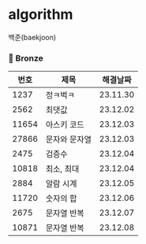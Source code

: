 # algorithm
백준(baekjoon)

### 🥉 Bronze
|번호|제목|해결날짜|
|---|---|---|
|1237|정ㅋ벅ㅋ|23.11.30|
|2562|최댓값|23.12.02|
|11654|아스키 코드|23.12.03|
|27866|문자와 문자열|23.12.03|
|2475|검증수|23.12.04|
|10818|최소, 최대|23.12.04|
|2884|알람 시계|23.12.05|
|11720|숫자의 합|23.12.06|
|2675|문자열 반복|23.12.07|
|10871|문자열 반복|23.12.08|

